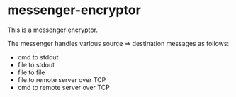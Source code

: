 # messenger-encryptor
This is a messenger encryptor.

The messenger handles various source => destination messages as follows:

  - cmd to stdout
  - file to stdout
  - file to file
  - file to remote server over TCP
  - cmd to remote server over TCP

